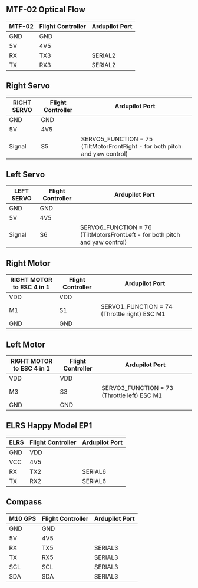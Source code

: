 
## MTF-02 Optical Flow
| MTF-02 | Flight Controller | Ardupilot Port |
|--------|-------------------|----------------|
| GND    | GND               |                |
| 5V     | 4V5               |                |
| RX     | TX3               | SERIAL2        |
| TX     | RX3               | SERIAL2        |

## Right Servo
| RIGHT SERVO | Flight Controller | Ardupilot Port                                                             |
|-------------|-------------------|----------------------------------------------------------------------------|
| GND         | GND               |                                                                            |
| 5V          | 4V5               |                                                                            |
| Signal      | S5                | SERVO5_FUNCTION = 75 (TiltMotorFrontRight - for both pitch and yaw control) |

## Left Servo
| LEFT SERVO | Flight Controller | Ardupilot Port                                                              |
|------------|-------------------|-----------------------------------------------------------------------------|
| GND        | GND               |                                                                             |
| 5V         | 4V5               |                                                                             |
| Signal     | S6                | SERVO6_FUNCTION = 76 (TiltMotorsFrontLeft - for both pitch and yaw control) |

## Right Motor
| RIGHT MOTOR to ESC 4 in 1  | Flight Controller | Ardupilot Port                                |
|----------------------------|-------------------|-----------------------------------------------|
| VDD                        | VDD               |                                               |
| M1                         | S1                | SERVO1_FUNCTION = 74 (Throttle right)  ESC M1 |
| GND                        | GND               |                                               |

## Left Motor
| RIGHT MOTOR to ESC 4 in 1  | Flight Controller | Ardupilot Port                                |
|----------------------------|-------------------|-----------------------------------------------|
| VDD                        | VDD               |                                               |
| M3                         | S3                | SERVO3_FUNCTION = 73 (Throttle left)  ESC M1  |
| GND                        | GND               |                                               |

## ELRS Happy Model EP1
| ELRS | Flight Controller | Ardupilot Port |
|------|-------------------|----------------|
| GND  | VDD               |                |
| VCC  | 4V5               |                |
| RX   | TX2               | SERIAL6        |
| TX   | RX2               | SERIAL6        |

## Compass
| M10 GPS | Flight Controller | Ardupilot Port |
|---------|-------------------|----------------|
| GND     | GND               |                |
| 5V      | 4V5               |                |
| RX      | TX5               | SERIAL3        |
| TX      | RX5               | SERIAL3        |
| SCL     | SCL               | SERIAL3        |
| SDA     | SDA               | SERIAL3        |

